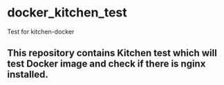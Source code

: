 # docker_kitchen_test
Test for kitchen-docker 

## This repository contains Kitchen test which will test Docker image and check if there is nginx installed. 
